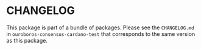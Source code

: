 # CHANGELOG

This package is part of a bundle of packages. Please see the `CHANGELOG.md` in
`ouroboros-consensus-cardano-test` that corresponds to the same version as this
package.

